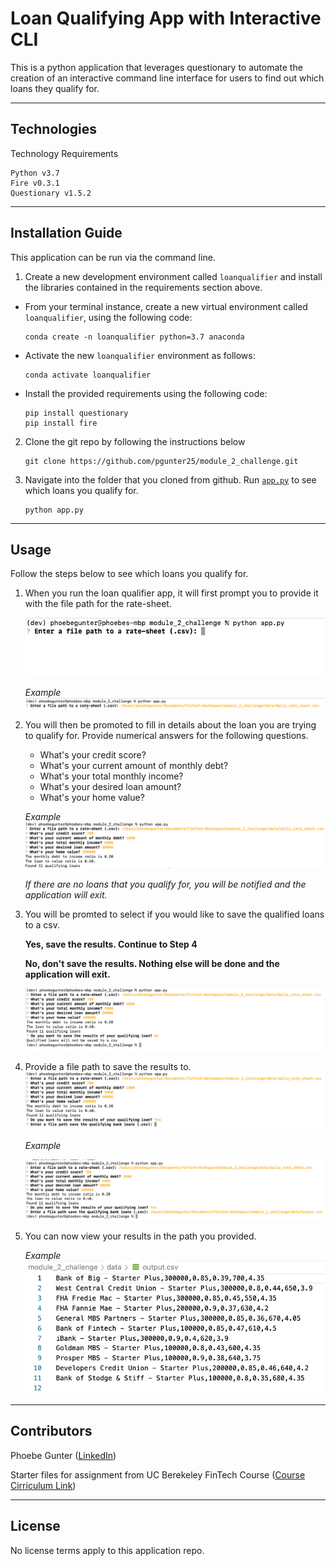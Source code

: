 # Loan Qualifying App with Interactive CLI 

This is a python application that leverages questionary to automate the creation of an interactive command line interface for users to find out which loans they qualify for. 

---

## Technologies

Technology Requirements 
```code
Python v3.7 
Fire v0.3.1
Questionary v1.5.2
```

---

## Installation Guide

This application can be run via the command line. 


1. Create a new development environment called `loanqualifier` and install the libraries contained in the requirements section above.

  * From your terminal instance, create a new virtual environment called `loanqualifier`, using the following code:

    ```code
    conda create -n loanqualifier python=3.7 anaconda
    ```

  * Activate the new `loanqualifier` environment as follows:

    ```code
    conda activate loanqualifier
    ```

  * Install the provided requirements using the following code:

    ```code
    pip install questionary
    pip install fire
    ```

2. Clone the git repo by following the instructions below 

    ```code
    git clone https://github.com/pgunter25/module_2_challenge.git
    ```

3. Navigate into the folder that you cloned from github. Run [`app.py`](module_2_challenge/app.py) to see which loans you qualify for. 

    ```code
    python app.py
    ```


---

## Usage

Follow the steps below to see which loans you qualify for. 
1. When you run the loan qualifier app, it will first prompt you to provide it with the file path for the rate-sheet. 

    ![Step 1](https://github.com/pgunter25/module_2_challenge/blob/9f5bf1ea5fb7f63b13339e508d731f86a974ddc1/images/Screen%20Shot%202022-04-04%20at%2012.13.53%20pm.png)

    *Example*
    ![Sample Path](https://github.com/pgunter25/module_2_challenge/blob/1a07ffed2fa2000a2f119f97122e1a01b0035687/images/Screen%20Shot%202022-04-04%20at%2012.18.10%20pm.png)

2. You will then be promoted to fill in details about the loan you are trying to qualify for. Provide numerical answers for the following questions. 
    * What's your credit score? 
    * What's your current amount of monthly debt? 
    * What's your total monthly income? 
    * What's your desired loan amount? 
    * What's your home value? 

    *Example*
    ![Step 2](https://github.com/pgunter25/module_2_challenge/blob/1a07ffed2fa2000a2f119f97122e1a01b0035687/images/Screen%20Shot%202022-04-04%20at%2012.19.53%20pm.png)

    *If there are no loans that you qualify for, you will be notified and the application will exit.* 

3. You will be promted to select if you would like to save the qualified loans to a csv. 

    **Yes, save the results. Continue to Step 4**

    **No, don't save the results. Nothing else will be done and the application will exit.** 

    ![Step3](https://github.com/pgunter25/module_2_challenge/blob/1a07ffed2fa2000a2f119f97122e1a01b0035687/images/Screen%20Shot%202022-04-04%20at%2012.21.24%20pm.png)

4. Provide a file path to save the results to. 
    ![Step 4](https://github.com/pgunter25/module_2_challenge/blob/dbb962b0f6e0d242f4a7212f26cf79dcaf1c75c5/images/Screen%20Shot%202022-04-04%20at%202.04.53%20pm.png)

    *Example*

    ![Step 4](https://github.com/pgunter25/module_2_challenge/blob/dbb962b0f6e0d242f4a7212f26cf79dcaf1c75c5/images/Screen%20Shot%202022-04-04%20at%202.05.30%20pm.png)

5. You can now view your results in the path you provided. 

    *Example*
    ![Step 5](https://github.com/pgunter25/module_2_challenge/blob/61efd843511f00dc4622efa5408e0e0f783e1985/images/Screen%20Shot%202022-04-04%20at%202.33.29%20pm.png) 
---

## Contributors

Phoebe Gunter ([LinkedIn](https://www.linkedin.com/in/phoebe-gunter-58258251/))

Starter files for assignment from UC Berekeley FinTech Course ([Course Cirriculum Link](https://bootcamp.berkeley.edu/fintech/curriculum/))

---

## License

No license terms apply to this application repo. 

